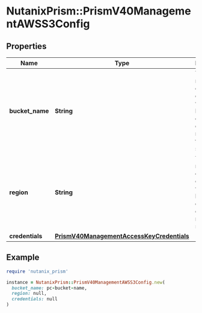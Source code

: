 # NutanixPrism::PrismV40ManagementAWSS3Config

## Properties

| Name | Type | Description | Notes |
| ---- | ---- | ----------- | ----- |
| **bucket_name** | **String** | The bucket name of the object store endpoint where backup data of domain manager is to be stored.  |  |
| **region** | **String** | The region name of the object store endpoint where backup data of domain manager is stored.  | [optional][default to &#39;us-east-1&#39;] |
| **credentials** | [**PrismV40ManagementAccessKeyCredentials**](PrismV40ManagementAccessKeyCredentials.md) |  | [optional] |

## Example

```ruby
require 'nutanix_prism'

instance = NutanixPrism::PrismV40ManagementAWSS3Config.new(
  bucket_name: pc-bucket-name,
  region: null,
  credentials: null
)
```

